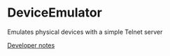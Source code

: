 # DeviceEmulator
Emulates physical devices with a simple Telnet server

[Developer notes](https://github.com/ISISComputingGroup/ibex_developers_manual/wiki/Emulating-Devices/)
